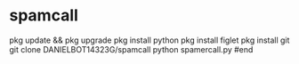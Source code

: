 # spamcall
pkg update && pkg upgrade 
pkg install python
pkg install figlet
pkg install git
git clone DANIELBOT14323G/spamcall
python spamercall.py
#end
